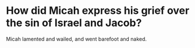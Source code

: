# How did Micah express his grief over the sin of Israel and Jacob?

Micah lamented and wailed, and went barefoot and naked.
